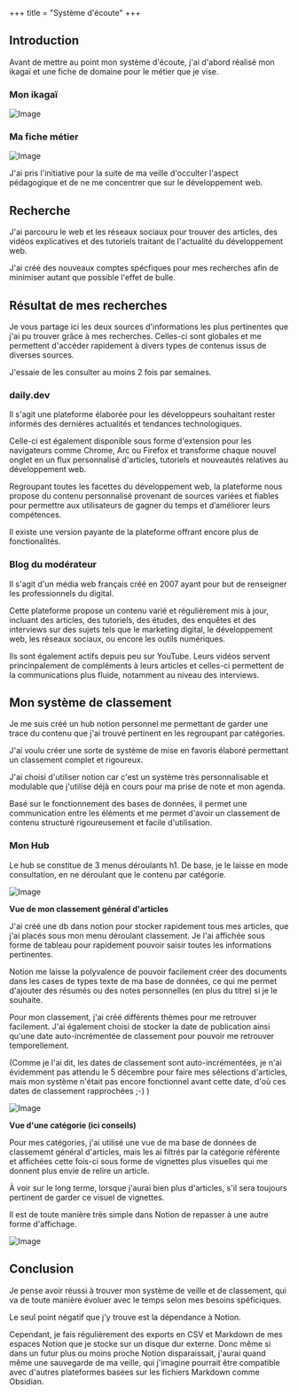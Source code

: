 +++
title = "Système d'écoute"
+++


## Introduction
Avant de mettre au point mon système d'écoute, j'ai d'abord réalisé mon ikagaï et une fiche de domaine pour le métier que je vise.

### Mon ikagaï
![Image](/labveilletech/ikagai.svg)

### Ma fiche métier
![Image](/labveilletech/fiche-domaine.png)

J'ai pris l'initiative pour la suite de ma veille d'occulter l'aspect pédagogique et de ne me concentrer que sur le développement web.

## Recherche
J'ai parcouru le web et les réseaux sociaux pour trouver des articles, des vidéos explicatives et des tutoriels traitant de l'actualité du développement web.

J'ai créé des nouveaux comptes spécfiques pour mes recherches afin de minimiser autant que possible l'effet de bulle.

## Résultat de mes recherches
Je vous partage ici les deux sources d'informations les plus pertinentes que j'ai pu trouver grâce à mes recherches. Celles-ci sont globales et me permettent d'accéder rapidement à divers types de contenus issus de diverses sources.

J'essaie de les consulter au moins 2 fois par semaines.

### daily.dev

Il s'agit une plateforme élaborée pour les développeurs souhaitant rester informés des dernières actualités et tendances technologiques. 

Celle-ci est également disponible sous forme d'extension pour les navigateurs comme Chrome, Arc ou Firefox et transforme chaque nouvel onglet en un flux personnalisé d'articles, tutoriels et nouveautés relatives au développement web. 

Regroupant toutes les facettes du développement web, la plateforme nous propose du contenu personnalisé provenant de sources variées et fiables pour permettre aux utilisateurs de gagner du temps et d’améliorer leurs compétences. 

Il existe une version payante de la plateforme offrant encore plus de fonctionalités.


### Blog du modérateur

Il s'agit d'un média web français créé en 2007 ayant pour but de renseigner les professionnels du digital.

Cette plateforme propose un contenu varié et régulièrement mis à jour, incluant des articles, des tutoriels, des études, des enquêtes et des interviews sur des sujets tels que le marketing digital, le développement web, les réseaux sociaux, ou encore les outils numériques.

Ils sont également actifs depuis peu sur YouTube. Leurs vidéos servent princinpalement de compléments à leurs articles et celles-ci permettent de la communications plus fluide, notamment au niveau des interviews.


## Mon système de classement

Je me suis créé un hub notion personnel me permettant de garder une trace du contenu que j'ai trouvé pertinent en les regroupant par catégories.

J'ai voulu créer une sorte de système de mise en favoris élaboré permettant un classement complet et rigoureux.

J'ai choisi d'utiliser notion car c'est un système très personnalisable et modulable que j'utilise déjà en cours pour ma prise de note et mon agenda.

Basé sur le fonctionnement des bases de données, il permet une communication entre les éléments et me permet d'avoir un classement de contenu structuré rigoureusement et facile d'utilisation.

### Mon Hub 

Le hub se constitue de 3 menus déroulants h1. De base, je le laisse en mode consultation, en ne déroulant que le contenu par catégorie.

![Image](/labveilletech/hub.png)


**Vue de mon classement général d'articles**

J'ai créé une db dans notion pour stocker rapidement tous mes articles, que j'ai placés sous mon menu déroulant classement. 
Je l'ai affichée sous forme de tableau pour rapidement pouvoir saisir toutes les informations pertinentes.

Notion me laisse la polyvalence de pouvoir facilement créer des documents dans les cases de types texte de ma base de données, ce qui me permet d'ajouter des résumés ou des notes personnelles (en plus du titre) si je le souhaite.

Pour mon classement, j'ai créé différents thèmes pour me retrouver facilement. J'ai également choisi de stocker la date de publication ainsi qu'une date auto-incrémentée de classement pour pouvoir me retrouver temporellement.

(Comme je l'ai dit, les dates de classement sont auto-incrémentées, je n'ai évidemment pas attendu le 5 décembre pour faire mes sélections d'articles, mais mon système n'était pas encore fonctionnel avant cette date, d'où ces dates de classement rapprochées ;-) )

![Image](/labveilletech/classement-general.png)


**Vue d'une catégorie (ici conseils)**

Pour mes catégories, j'ai utilisé une vue de ma base de données de classememt général d'articles, mais les ai filtrés par la catégorie référente et affichées cette fois-ci sous forme de vignettes plus visuelles qui me donnent plus envie de relire un article.

À voir sur le long terme, lorsque j'aurai bien plus d'articles, s'il sera toujours pertinent de garder ce visuel de vignettes. 

Il est de toute manière très simple dans Notion de repasser à une autre forme d'affichage.

![Image](/labveilletech/conseils.png)

## Conclusion
Je pense avoir réussi à trouver mon système de veille et de classement, qui va de toute manière évoluer avec le temps selon mes besoins spéficiques.

Le seul point négatif que j'y trouve est la dépendance à Notion.

Cependant, je fais régulièrement des exports en CSV et Markdown de mes espaces Notion que je stocke sur un disque dur externe. Donc même si dans un futur plus ou moins proche Notion disparaissait, j'aurai quand même une sauvegarde de ma veille, qui j'imagine pourrait être compatible avec d'autres plateformes basées sur les fichiers Markdown comme Obsidian.



















